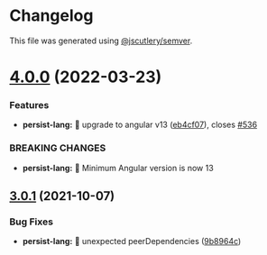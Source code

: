# Changelog

This file was generated using [@jscutlery/semver](https://github.com/jscutlery/semver).

# [4.0.0](https://github.com/ngneat/transloco/compare/transloco-persist-lang-3.0.1...transloco-persist-lang-4.0.0) (2022-03-23)


### Features

* **persist-lang:** 🎸 upgrade to angular v13 ([eb4cf07](https://github.com/ngneat/transloco/commit/eb4cf078f25ce2e8608b31e5011aaec48fd3daf4)), closes [#536](https://github.com/ngneat/transloco/issues/536)


### BREAKING CHANGES

* **persist-lang:** 🧨 Minimum Angular version is now 13



## [3.0.1](https://github.com/ngneat/transloco/compare/transloco-persist-lang-3.0.0...transloco-persist-lang-3.0.1) (2021-10-07)

### Bug Fixes

- **persist-lang:** 🐛 unexpected peerDependencies ([9b8964c](https://github.com/ngneat/transloco/commit/9b8964c2caf7e8bd0b1bc2b8ac1105c51da71ec9))

